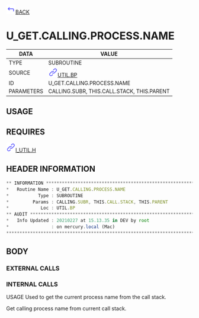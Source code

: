<img src="../.resources/themes/unicons-line-6563ff/corner-up-left-alt.svg" alt="BACK" width="25" />[BACK](../DOCS/UTIL.BP.md)  
# U_GET.CALLING.PROCESS.NAME  
|DATA|VALUE|
| --- | --- |
|TYPE|SUBROUTINE|
|SOURCE|<img src="../.resources/themes/unicons-line-6563ff/link.svg" alt="UTIL.BP" width="25" />[UTIL.BP](../DOCS/UTIL.BP.md)|
|ID|U_GET.CALLING.PROCESS.NAME|
|PARAMETERS|CALLING.SUBR, THIS.CALL.STACK, THIS.PARENT|
    
## USAGE  
  
## REQUIRES  
<img src="../.resources/themes/unicons-line-6563ff/link.svg" alt="I_UTIL.H" width="25" />[I_UTIL.H](../DOCS.PAGE/I_UTIL.H.md)  
    
## HEADER INFORMATION  
```javascript
** INFORMATION ****************************************************************
*   Routine Name : U_GET.CALLING.PROCESS.NAME
*           Type : SUBROUTINE
*         Params : CALLING.SUBR, THIS.CALL.STACK, THIS.PARENT
*            Loc : UTIL.BP
** AUDIT **********************************************************************
*   Info Updated : 20210227 at 15.13.35 in DEV by root
*                : on mercury.local (Mac)
*******************************************************************************

```
## BODY  
### EXTERNAL CALLS  
### INTERNAL CALLS  
 USAGE Used to get the current process name from the call stack.    
  
 Get calling process name from current call stack.    
  
  
